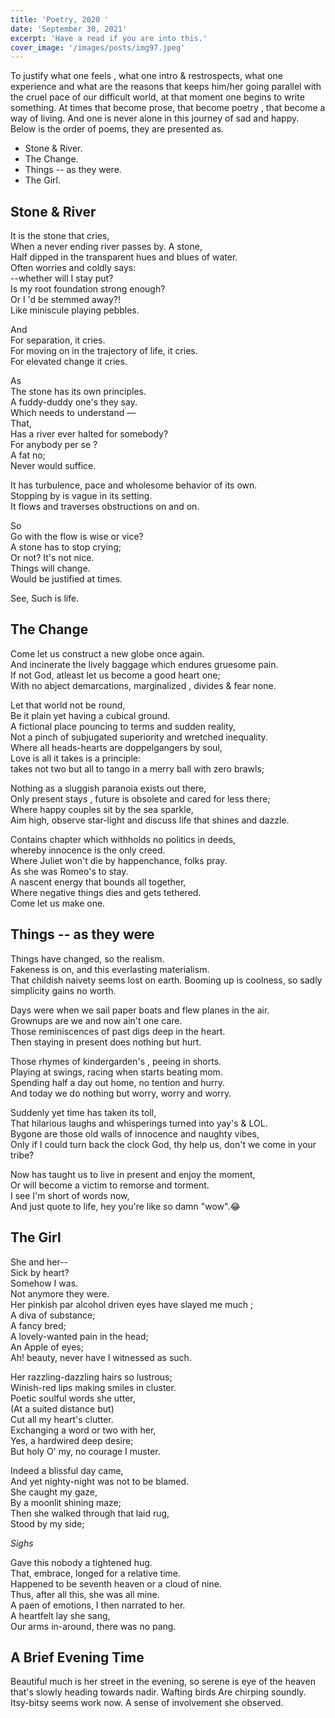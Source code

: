 ```yaml
---
title: 'Poetry, 2020 '
date: 'September 30, 2021'
excerpt: 'Have a read if you are into this.'
cover_image: '/images/posts/img97.jpeg'
---
```



To justify what one feels , what one intro & restrospects, what one experience and what are the reasons that keeps him/her going parallel with the cruel pace of our difficult world, at that moment one begins to write something. At times that become prose, that become poetry , that become a way of living. And one is never alone in this journey of sad and happy. Below is the order of poems, they are presented as.   

- Stone & River.
- The Change.
- Things -- as they were.
- The Girl.

## Stone & River


It is the stone that cries, </br>
When a never ending river passes by.
A stone,</br> 
Half dipped in the transparent hues and blues of water.</br> 
Often worries and coldly says:</br>
--whether will I stay put?</br>
Is my root foundation strong enough? </br>
Or I &apos;d be stemmed away?!</br>
Like miniscule playing pebbles.</br>

And</br> 
For separation, it cries.</br>
For moving on in the trajectory of life, it cries.</br> 
For elevated change it cries.</br>

As</br>
The stone has its own principles.</br>
A fuddy-duddy one&apos;s they say.</br> 
Which needs to understand —</br>
That,</br> 
Has a river ever halted for somebody? </br>
For anybody per se ?</br>
A fat no;</br> 
Never would suffice.</br>

It has turbulence, pace and wholesome behavior of its own.</br> 
Stopping by is vague in its setting.</br>
It flows and traverses obstructions on and on.</br> 

So</br>
Go with the flow is wise or vice?</br>
A stone has to stop crying;</br>
Or not? It&apos;s not nice.</br>
Things will change.</br>
Would be justified at times.</br> 

See, Such is life.</br> 


## The Change

Come let us construct a new globe once again.</br> 
And incinerate the lively baggage which endures gruesome pain.</br> 
If not God, atleast let us become a good heart one;</br>
With no abject demarcations, marginalized , divides & fear none.</br>

Let that world not be round,</br>
Be it plain yet having a cubical ground.</br> 
A fictional place pouncing to terms and sudden reality,</br> 
Not a pinch of subjugated superiority and wretched inequality.</br> 
Where all heads-hearts are doppelgangers by soul,</br>
Love is all it takes is a principle:</br>
takes not two but all to tango in a merry ball with zero brawls;</br>

Nothing as a sluggish paranoia exists out there,</br> 
Only present stays , future is obsolete and cared for less there;</br>
Where happy couples sit by the sea sparkle,</br>
Aim high, observe star-light and discuss life that shines and dazzle.</br>

Contains chapter which withholds no politics in deeds,</br>
whereby innocence is the only creed.</br>
Where Juliet won&apos;t die by happenchance, folks pray.</br> 
As she was Romeo&apos;s to stay.</br> 
A nascent energy that bounds all together,</br> 
Where negative things dies and gets tethered.</br> 
Come let us make one.</br>


## Things -- as they were

Things have changed, so the realism.</br> 
Fakeness is on, and this everlasting materialism.</br>
That childish naivety seems lost on earth. 
Booming up is coolness, so sadly simplicity gains no worth.</br> 

Days were when we sail paper boats and flew planes in the air.</br> 
Grownups are we and now ain't one care.</br>
Those reminiscences of past digs deep in the heart.</br>
Then staying in present does nothing but hurt.</br>


Those rhymes of kindergarden&apos;s , peeing in shorts.</br>
Playing at swings, racing when starts beating mom.</br> 
Spending half a day out home, no tention and hurry.</br> 
And today we do nothing but worry, worry and worry.</br> 

Suddenly yet time has taken its toll,</br> 
That hilarious laughs and whisperings turned into yay&apos;s & LOL.</br>
Bygone are those old walls of innocence and naughty vibes,</br> 
Only if I could turn back the clock God, thy help us, don&apos;t we come in your tribe?</br>

Now has taught us to live in present and enjoy the moment,</br>
Or will become a victim to remorse and torment.</br>
I see I&apos;m short of words now,</br>
And just quote to life, hey you&apos;re like so damn "wow".😂</br>

##  The Girl

She and her--</br>
Sick by heart? </br>
Somehow I was.</br>
Not anymore they were.</br>
Her pinkish par alcohol driven eyes have slayed me much ;</br>
A diva of substance; </br>
A fancy bred;</br>
A lovely-wanted pain in the head;</br>
An Apple of eyes;</br>
Ah! beauty, never have I witnessed as such.</br>

Her razzling-dazzling hairs so lustrous;</br>
Winish-red lips making smiles in cluster.</br>
Poetic soulful words she utter,</br>
(At a suited distance but)</br> 
Cut all my heart&apos;s clutter.</br>
Exchanging a word or two with her, </br>
Yes, a hardwired deep desire;</br>
But holy O&apos; my, no courage I muster.</br> 

Indeed a blissful day came,</br> 
And yet nighty-night was not to be blamed.</br> 
She caught my gaze,</br> 
By a moonlit shining maze;</br>
Then she walked through that laid rug,</br> 
Stood by my side;</br>

*Sighs*</br>

Gave this nobody a tightened hug.</br>
That, embrace, longed for a relative time.</br> 
Happened to be seventh heaven or a cloud of nine.</br>
Thus, after all this, she was all mine.</br> 
A paen of emotions, I then narrated to her.</br>
A heartfelt lay she sang,</br> 
Our arms in-around, there was no pang.</br>



## A Brief Evening Time

Beautiful much is her street in the evening, so serene is eye of the heaven that&apos;s slowly heading towards nadir. Wafting birds Are chirping soundly. Itsy-bitsy seems work now. A sense of involvement she observed.



